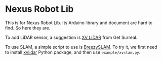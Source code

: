 Nexus Robot Lib
==========

This is for Nexus Robot Lib. Its Arduino library and document are hard to find. So here they are.

To add LiDAR sensor, a suggestion is <a href="https://www.getsurreal.com/product/xv-lidar-sensor-enclosure-package/">XV LiDAR</a> from Get Surreal.

To use SLAM, a simple script to use is <a href="https://github.com/simondlevy/BreezySLAM">BreezySLAM</a>. To try it, we first need to install <a href="https://github.com/simondlevy/xvlidar">xvlidar</a> Python package, and then use <code>example/xvslam.py</code>.

